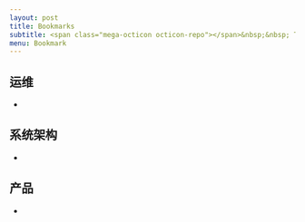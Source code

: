 ```yaml
---
layout: post
title: Bookmarks
subtitle: <span class="mega-octicon octicon-repo"></span>&nbsp;&nbsp; To mark useful libs - tools - books
menu: Bookmark
---
```


## 运维
-
 
## 系统架构
- 

## 产品
- 
